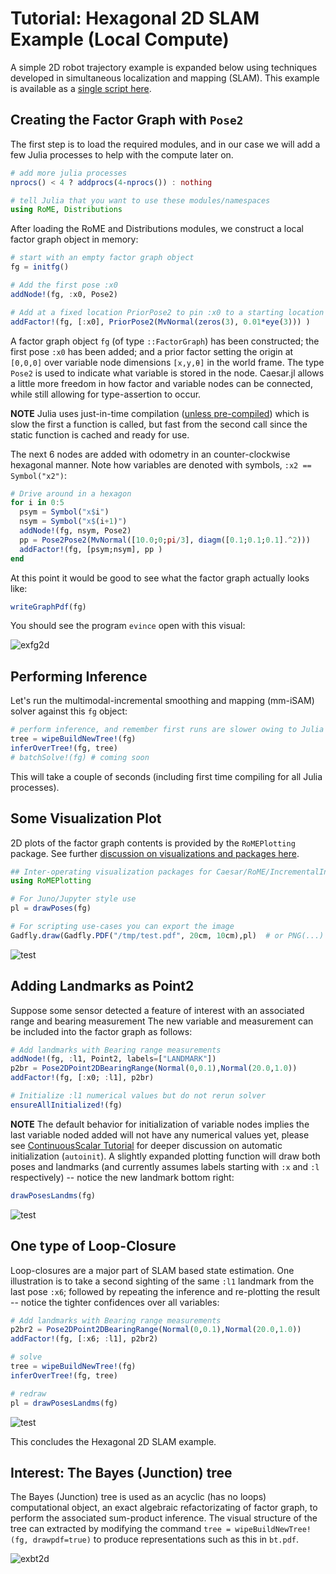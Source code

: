 # Tutorial: Hexagonal 2D SLAM Example (Local Compute)

A simple 2D robot trajectory example is expanded below using techniques developed in simultaneous localization and mapping (SLAM).
This example is available as a [single script here](JuliaRobotics/RoME.jl/examples/Hexagonal2D_SLAM.jl).

## Creating the Factor Graph with `Pose2`

The first step is to load the required modules, and in our case we will add a few Julia processes to help with the compute later on.  
```julia
# add more julia processes
nprocs() < 4 ? addprocs(4-nprocs()) : nothing

# tell Julia that you want to use these modules/namespaces
using RoME, Distributions
```
After loading the RoME and Distributions modules, we construct a local factor graph object in memory:
```julia
# start with an empty factor graph object
fg = initfg()

# Add the first pose :x0
addNode!(fg, :x0, Pose2)

# Add at a fixed location PriorPose2 to pin :x0 to a starting location
addFactor!(fg, [:x0], PriorPose2(MvNormal(zeros(3), 0.01*eye(3))) )
```
A factor graph object `fg` (of type `::FactorGraph`) has been constructed; the first pose `:x0` has been added; and a prior factor setting the origin at `[0,0,0]` over variable node dimensions `[x,y,θ]` in the world frame.
The type `Pose2` is used to indicate what variable is stored in the node.
Caesar.jl allows a little more freedom in how factor and variable nodes can be connected, while still allowing for type-assertion to occur.

**NOTE** Julia uses just-in-time compilation ([unless pre-compiled](https://stackoverflow.com/questions/40116045/why-is-julia-taking-a-long-time-on-the-first-call-into-my-module))
 which is slow the first a function is called, but fast from the second call since the static function is cached and ready for use.

The next 6 nodes are added with odometry in an counter-clockwise hexagonal manner. Note how variables are denoted with symbols, `:x2 == Symbol("x2")`:
```julia
# Drive around in a hexagon
for i in 0:5
  psym = Symbol("x$i")
  nsym = Symbol("x$(i+1)")
  addNode!(fg, nsym, Pose2)
  pp = Pose2Pose2(MvNormal([10.0;0;pi/3], diagm([0.1;0.1;0.1].^2)))
  addFactor!(fg, [psym;nsym], pp )
end
```

At this point it would be good to see what the factor graph actually looks like:
```julia
writeGraphPdf(fg)
```
You should see the program `evince` open with this visual:

![exfg2d](https://user-images.githubusercontent.com/6412556/42296063-0cd056a8-7fbf-11e8-9745-8589446c38f9.png)

## Performing Inference

Let's run the multimodal-incremental smoothing and mapping (mm-iSAM) solver against this `fg` object:
```julia
# perform inference, and remember first runs are slower owing to Julia's just-in-time compiling
tree = wipeBuildNewTree!(fg)
inferOverTree!(fg, tree)
# batchSolve!(fg) # coming soon
```
This will take a couple of seconds (including first time compiling for all Julia processes).

## Some Visualization Plot

2D plots of the factor graph contents is provided by the `RoMEPlotting` package.
See further [discussion on visualizations and packages here](http://www.juliarobotics.org/Caesar.jl/latest/arena_visualizations.html).
```julia
## Inter-operating visualization packages for Caesar/RoME/IncrementalInference exist
using RoMEPlotting

# For Juno/Jupyter style use
pl = drawPoses(fg)

# For scripting use-cases you can export the image
Gadfly.draw(Gadfly.PDF("/tmp/test.pdf", 20cm, 10cm),pl)  # or PNG(...)
```
![test](https://user-images.githubusercontent.com/6412556/42294545-c6c80f70-7faf-11e8-8167-017889cee932.png)

## Adding Landmarks as Point2

Suppose some sensor detected a feature of interest with an associated range and bearing measurement
The new variable and measurement can be included into the factor graph as follows:
```julia
# Add landmarks with Bearing range measurements
addNode!(fg, :l1, Point2, labels=["LANDMARK"])
p2br = Pose2DPoint2DBearingRange(Normal(0,0.1),Normal(20.0,1.0))
addFactor!(fg, [:x0; :l1], p2br)

# Initialize :l1 numerical values but do not rerun solver
ensureAllInitialized!(fg)
```
**NOTE** The default behavior for initialization of variable nodes implies the last variable noded added will not have any numerical values yet, please see [ContinuousScalar Tutorial](http://www.juliarobotics.org/Caesar.jl/latest/tutorialcontinuousscalar.html) for deeper discussion on automatic initialization (`autoinit`).
A slightly expanded plotting function will draw both poses and landmarks (and currently assumes labels starting with `:x` and `:l` respectively) -- notice the new landmark bottom right:
```julia
drawPosesLandms(fg)
```
![test](https://user-images.githubusercontent.com/6412556/42296689-c39e6f1c-7fc6-11e8-9a3a-6d5d2f1b5a49.png)

## One type of Loop-Closure

Loop-closures are a major part of SLAM based state estimation.
One illustration is to take a second sighting of the same `:l1` landmark from the last pose `:x6`; followed by repeating the inference and re-plotting the result -- notice the tighter confidences over all variables:
```julia
# Add landmarks with Bearing range measurements
p2br2 = Pose2DPoint2DBearingRange(Normal(0,0.1),Normal(20.0,1.0))
addFactor!(fg, [:x6; :l1], p2br2)

# solve
tree = wipeBuildNewTree!(fg)
inferOverTree!(fg, tree)

# redraw
pl = drawPosesLandms(fg)
```
![test](https://user-images.githubusercontent.com/6412556/42296816-eb086908-7fc7-11e8-90fd-fe47a81fe29a.png)

This concludes the Hexagonal 2D SLAM example.

## Interest: The Bayes (Junction) tree

The Bayes (Junction) tree is used as an acyclic (has no loops) computational object, an exact algebraic refactorizating of factor graph, to perform the associated sum-product inference.
The visual structure of the tree can extracted by modifying the command `tree = wipeBuildNewTree!(fg, drawpdf=true)` to produce representations such as this in `bt.pdf`.

![exbt2d](https://user-images.githubusercontent.com/6412556/42296896-b2893c78-7fc8-11e8-9291-1db02195c3c0.png)
